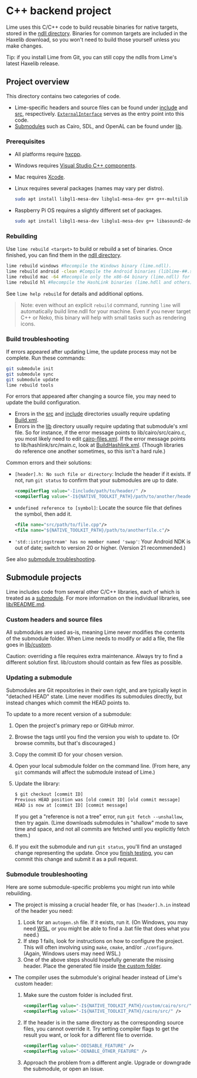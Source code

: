 # C++ backend project
Lime uses this C/C++ code to build reusable binaries for native targets, stored in the [ndll directory](https://github.com/openfl/lime/tree/develop/ndll). Binaries for common targets are included in the Haxelib download, so you won't need to build those yourself unless you make changes.

Tip: if you install Lime from Git, you can still copy the ndlls from Lime's latest Haxelib release.

## Project overview
This directory contains two categories of code.

- Lime-specific headers and source files can be found under [include](include) and [src](src), respectively. [`ExternalInterface`](src/ExternalInterface.cpp) serves as the entry point into this code.
- [Submodules](#submodule-projects) such as Cairo, SDL, and OpenAL can be found under [lib](lib).

### Prerequisites

- All platforms require [hxcpp](https://lib.haxe.org/p/hxcpp/).
- Windows requires [Visual Studio C++ components](https://visualstudio.microsoft.com/vs/features/cplusplus/).
- Mac requires [Xcode](https://developer.apple.com/xcode/).
- Linux requires several packages (names may vary per distro).

   ```bash
   sudo apt install libgl1-mesa-dev libglu1-mesa-dev g++ g++-multilib gcc-multilib libasound2-dev libx11-dev libxext-dev libxi-dev libxrandr-dev libxinerama-dev libpulse-dev
   ```
- Raspberry Pi OS requires a slightly different set of packages.

   ```bash
   sudo apt install libgl1-mesa-dev libglu1-mesa-dev g++ libasound2-dev libx11-dev libxext-dev libxi-dev libxrandr-dev libxinerama-dev libpulse-dev libxcursor-dev libdbus-1-dev libdrm-dev libgbm-dev libudev-dev
   ```

### Rebuilding
Use `lime rebuild <target>` to build or rebuild a set of binaries. Once finished, you can find them in the [ndll directory](https://github.com/openfl/lime/tree/develop/ndll).

```bash
lime rebuild windows #Recompile the Windows binary (lime.ndll).
lime rebuild android -clean #Compile the Android binaries (liblime-##.so) from scratch, even if no changes are detected.
lime rebuild mac -64 #Recompile only the x86-64 binary (lime.ndll) for Mac.
lime rebuild hl #Recompile the HashLink binaries (lime.hdll and others).
```

See `lime help rebuild` for details and additional options.

> Note: even without an explicit `rebuild` command, running `lime` will automatically build lime.ndll for your machine. Even if you never target C++ or Neko, this binary will help with small tasks such as rendering icons.

### Build troubleshooting
If errors appeared after updating Lime, the update process may not be complete. Run these commands:

```bash
git submodule init
git submodule sync
git submodule update
lime rebuild tools
```

For errors that appeared after changing a source file, you may need to update the build configuration.

- Errors in the [src](src) and [include](include) directories usually require updating [Build.xml](Build.xml).
- Errors in the [lib](lib) directory usually require updating that submodule's xml file. So for instance, if the error message points to lib/cairo/src/cairo.c, you most likely need to edit [cairo-files.xml](lib/cairo-files.xml). If the error message points to lib/hashlink/src/main.c, look at [BuildHashlink.xml](BuildHashlink.xml). (Though libraries do reference one another sometimes, so this isn't a hard rule.)

Common errors and their solutions:

- `[header].h: No such file or directory`: Include the header if it exists. If not, run `git status` to confirm that your submodules are up to date.

   ```xml
   <compilerflag value="-Iinclude/path/to/header/" />
   <compilerflag value="-I${NATIVE_TOOLKIT_PATH}/path/to/another/header/" />
   ```

- `undefined reference to [symbol]`: Locate the source file that defines the symbol, then add it.

   ```xml
   <file name="src/path/to/file.cpp"/>
   <file name="${NATIVE_TOOLKIT_PATH}/path/to/anotherfile.c"/>
   ```

- `'std::istringstream' has no member named 'swap'`: Your Android NDK is out of date; switch to version 20 or higher. (Version 21 recommended.)

See also [submodule troubleshooting](#submodule-troubleshooting).

## Submodule projects
Lime includes code from several other C/C++ libraries, each of which is treated as a [submodule](https://git-scm.com/book/en/v2/Git-Tools-Submodules). For more information on the individual libraries, see [lib/README.md](lib/README.md).

### Custom headers and source files
All submodules are used as-is, meaning Lime never modifies the contents of the submodule folder. When Lime needs to modify or add a file, the file goes in [lib/custom](lib/custom).

Caution: overriding a file requires extra maintenance. Always try to find a different solution first. lib/custom should contain as few files as possible.

### Updating a submodule
Submodules are Git repositories in their own right, and are typically kept in "detached HEAD" state. Lime never modifies its submodules directly, but instead changes which commit the HEAD points to.

To update to a more recent version of a submodule:

1. Open the project's primary repo or GitHub mirror.
2. Browse the tags until you find the version you wish to update to. (Or browse commits, but that's discouraged.)
3. Copy the commit ID for your chosen version.
4. Open your local submodule folder on the command line. (From here, any `git` commands will affect the submodule instead of Lime.)
5. Update the library:

   ```bash
   $ git checkout [commit ID]
   Previous HEAD position was [old commit ID] [old commit message]
   HEAD is now at [commit ID] [commit message]
   ```

   If you get a "reference is not a tree" error, run `git fetch --unshallow`, then try again. (Lime downloads submodules in "shallow" mode to save time and space, and not all commits are fetched until you explicitly fetch them.)
6. If you exit the submodule and run `git status`, you'll find an unstaged change representing the update. Once you [finish testing](#rebuilding), you can commit this change and submit it as a pull request.

### Submodule troubleshooting
Here are some submodule-specific problems you might run into while rebuilding.

- The project is missing a crucial header file, or has `[header].h.in` instead of the header you need:

   1. Look for an `autogen.sh` file. If it exists, run it. (On Windows, you may need [WSL](https://docs.microsoft.com/en-us/windows/wsl/about), or you might be able to find a .bat file that does what you need.)
   2. If step 1 fails, look for instructions on how to configure the project. This will often involving using `make`, `cmake`, and/or `./configure`. (Again, Windows users may need WSL.)
   3. One of the above steps should hopefully generate the missing header. Place the generated file inside [the custom folder](#custom-headers-and-source-files).

- The compiler uses the submodule's original header instead of Lime's custom header:

   1. Make sure the custom folder is included first.

      ```xml
      <compilerflag value="-I${NATIVE_TOOLKIT_PATH}/custom/cairo/src/" />
      <compilerflag value="-I${NATIVE_TOOLKIT_PATH}/cairo/src/" />
      ```

   2. If the header is in the same directory as the corresponding source files, you cannot override it. Try setting compiler flags to get the result you want, or look for a different file to override.

      ```xml
      <compilerflag value="-DDISABLE_FEATURE" />
      <compilerflag value="-DENABLE_OTHER_FEATURE" />
      ```

   3. Approach the problem from a different angle. Upgrade or downgrade the submodule, or open an issue.
